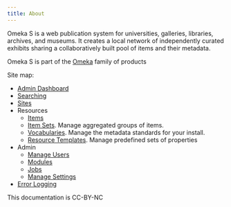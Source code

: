 ```yaml
---
title: About
---
```


Omeka S is a web publication system for universities, galleries, libraries, archives, and museums. It creates a local network of independently curated exhibits sharing a collaboratively built pool of items and their metadata.

Omeka S is part of the [Omeka](http://omeka.org) family of products

Site map:

- [Admin Dashboard](admin-dashboard.md)
- [Searching](search.md)
- [Sites](sites/index.md)
- Resources
  - [Items](content/items.md)
  - [Item Sets](content/item-sets.md). Manage aggregated groups of items. 
  - [Vocabularies](content/vocabularies.md). Manage the metadata standards for your install.
  - [Resource Templates](content/resource-template.md). Manage predefined sets of properties 
- Admin
  - [Manage Users](admin/users.md)
  - [Modules](modules/index.md)
  - [Jobs](admin/jobs.md)
  - [Manage Settings](admin/settings.md)
- [Error Logging](errorLogging.md)

This documentation is CC-BY-NC
